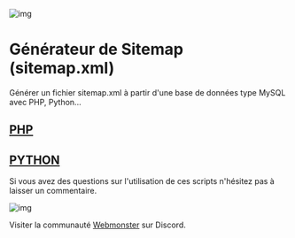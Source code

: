 ![img](https://jobboard.webmonster.tech/assets/images/webmonster/logo-dark@2x.png)

# Générateur de Sitemap (sitemap.xml)

Générer un fichier sitemap.xml à partir d'une base de données type MySQL avec PHP, Python...

## [PHP](php/)
## [PYTHON](python/)

Si vous avez des questions sur l'utilisation de ces scripts n'hésitez pas à laisser un commentaire.

![img](https://jobboard.webmonster.tech/assets/images/webmonster/logo-dark.png)

Visiter la communauté [Webmonster](https://discord.gg/XU4g5WfH4R) sur Discord.
